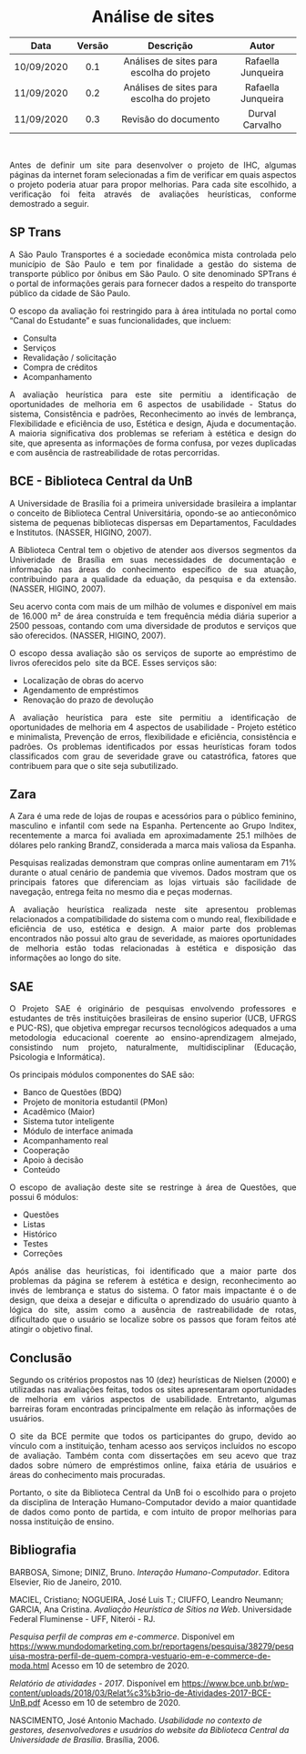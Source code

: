 # <center>Análise de sites</center>

| Data       | Versão | Descrição            | Autor             |
|:----------:|:------:|:--------------------:|:-----------------:|
| 10/09/2020 | 0.1 | Análises de sites para escolha do projeto | Rafaella Junqueira |
| 11/09/2020 | 0.2 | Análises de sites para escolha do projeto | Rafaella Junqueira |
| 11/09/2020 | 0.3 | Revisão do documento | Durval Carvalho |

<br/>
<p align="justify">
Antes de definir um site para desenvolver o projeto de IHC, algumas páginas da internet foram selecionadas a fim de verificar em quais aspectos o projeto poderia atuar para propor melhorias. Para cada site escolhido, a verificação foi feita através de avaliações heurísticas, conforme demostrado a seguir.
</p>

## SP Trans
<div align="justify"> 
A São Paulo Transportes é a sociedade econômica mista controlada pelo município de São Paulo e tem por finalidade ​a gestão do sistema de transporte público por ônibus em São Paulo. O site denominado SPTrans é o portal de informações gerais para fornecer dados a respeito do transporte público da cidade de São Paulo.

O escopo da avaliação foi restringido para à área intitulada no portal como “Canal do Estudante” e suas funcionalidades, que incluem:
- Consulta 
- Serviços
- Revalidação / solicitação
- Compra de créditos
- Acompanhamento

A avaliação heurística para este site permitiu a identificação de oportunidades de melhoria em  6 aspectos de usabilidade - Status do sistema, Consistência e padrões, Reconhecimento ao invés de lembrança, Flexibilidade e eficiência de uso, Estética e design, Ajuda e documentação. A maioria significativa dos problemas se referiam à estética e design do site, que apresenta as informações de forma confusa, por vezes duplicadas e com ausência de rastreabilidade de rotas percorridas.
</div>

## BCE - Biblioteca Central da UnB
<div align="justify">
A Universidade de Brasília foi a primeira universidade brasileira a implantar o conceito de Biblioteca Central Universitária, opondo-se ao antieconômico sistema de pequenas bibliotecas dispersas em Departamentos, Faculdades e Institutos. (NASSER, HIGINO, 2007).

A Biblioteca Central tem o objetivo de atender aos diversos segmentos da Univeridade de Brasília em suas necessidades de documentação e informação nas áreas do conhecimento específico de sua atuação, contribuindo para a qualidade da eduação, da pesquisa e da extensão. (NASSER, HIGINO, 2007).

Seu acervo conta com mais de um milhão de volumes e disponível em mais de 16.000 m² de área construída e tem frequência média diária superior a 2500 pessoas, contando com uma diversidade de produtos e serviços que são oferecidos. (NASSER, HIGINO, 2007).

O escopo dessa avaliação são os serviços de suporte ao empréstimo de livros oferecidos pelo ​ site da BCE​. Esses serviços são:
- Localização de obras do acervo
- Agendamento de empréstimos
- Renovação do prazo de devolução

A avaliação heurística para este site permitiu a identificação de oportunidades de melhoria em  4 aspectos de usabilidade - Projeto estético e minimalista, Prevenção de erros, flexibilidade e eficiência, consistência e padrões. Os problemas identificados por essas heurísticas foram todos classificados com grau de severidade grave ou catastrófica, fatores que contribuem para que o site seja subutilizado. 
</div>

## Zara
<div align="justify"> 
A Zara é uma rede de lojas de roupas e acessórios para o público feminino, masculino e infantil com sede na Espanha. Pertencente ao Grupo Inditex, recentemente a marca foi avaliada em aproximadamente 25.1 milhões de dólares pelo ranking BrandZ, considerada a marca mais valiosa da Espanha. 

Pesquisas realizadas demonstram que compras online aumentaram em 71% durante o atual cenário de pandemia que vivemos. Dados mostram que os principais fatores que diferenciam as lojas virtuais são facilidade de navegação, entrega feita no mesmo dia e peças modernas.

A avaliação heurística realizada neste site apresentou problemas relacionados a compatibilidade do sistema com o mundo real, flexibilidade e eficiência de uso, estética e design. A maior parte dos problemas encontrados não possui alto grau de severidade, as maiores oportunidades de melhoria estão todas relacionadas à estética e disposição das informações ao longo do site. 
</div>

## SAE

<div align="justify">

O Projeto SAE é originário de pesquisas envolvendo professores e estudantes de três instituições brasileiras
de ensino superior (UCB, UFRGS e PUC-RS), que objetiva empregar recursos tecnológicos adequados a
uma metodologia educacional coerente ao ensino-aprendizagem almejado, consistindo num projeto,
naturalmente, multidisciplinar (Educação, Psicologia e Informática).

Os principais módulos componentes do SAE são:
- Banco de Questões (BDQ)
- Projeto de monitoria estudantil (PMon)
- Acadêmico (Maior)
- Sistema tutor inteligente
- Módulo de interface animada
- Acompanhamento real
- Cooperação
- Apoio à decisão
- Conteúdo

O escopo de avaliação deste site se restringe à área de Questões, que possui 6 módulos:
- Questões
- Listas
- Histórico
- Testes
- Correções

Após análise das heurísticas, foi identificado que a maior parte dos problemas da página se referem à estética e design, reconhecimento ao invés de lembrança e status do sistema. O fator mais impactante é o de design, que deixa a desejar e dificulta o aprendizado do usuário quanto à lógica do site, assim como a ausência de rastreabilidade de rotas, dificultado que o usuário se localize sobre os passos que foram feitos até atingir o objetivo final.

</div>

## Conclusão

<div align="justify">

Segundo os critérios propostos nas 10 (dez) heurísticas de Nielsen (2000) e utilizadas nas avaliações feitas, todos os sites apresentaram oportunidades de melhoria em vários aspectos de usabilidade. Entretanto, algumas barreiras foram encontradas principalmente em relação às informações de usuários.

O site da BCE permite que todos os participantes do grupo, devido ao vínculo com a instituição, tenham acesso aos serviços incluídos no escopo de avaliação. Também conta com dissertações em seu acevo que traz dados sobre número de empréstimos online, faixa etária de usuários e áreas do conhecimento mais procuradas.

Portanto, o site da Biblioteca Central da UnB foi o escolhido para o projeto da disciplina de Interação Humano-Computador devido a maior quantidade de dados como ponto de partida, e com intuito de propor melhorias para nossa instituição de ensino.
</div>

## Bibliografia

BARBOSA, Simone; DINIZ, Bruno. _Interação Humano-Computador_. Editora Elsevier, Rio de Janeiro,
2010.

MACIEL, Cristiano; NOGUEIRA, José Luis T.; CIUFFO, Leandro Neumann; GARCIA, Ana Cristina.
_Avaliação Heurística de Sítios na Web_. Universidade Federal Fluminense - UFF, Niterói - RJ.

_Pesquisa perfil de compras em e-commerce_. Disponível em https://www.mundodomarketing.com.br/reportagens/pesquisa/38279/pesquisa-mostra-perfil-de-quem-compra-vestuario-em-e-commerce-de-moda.html Acesso em 10 de setembro de 2020.

_Relatório de atividades - 2017_. Disponível em https://www.bce.unb.br/wp-content/uploads/2018/03/Relat%c3%b3rio-de-Atividades-2017-BCE-UnB.pdf Acesso em 10 de setembro de 2020.

NASCIMENTO, José Antonio Machado. _Usabilidade no contexto de gestores, desenvolvedores e usuários do
website da Biblioteca Central da Universidade de Brasília_. Brasília, 2006.